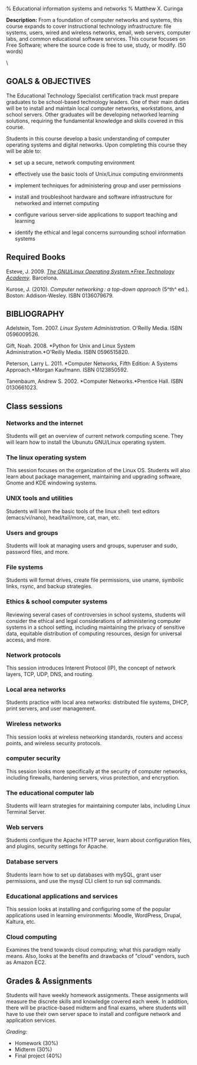% Educational information systems and networks
% Matthew X. Curinga


**Description:** From a foundation of computer networks and systems, this course expands
to cover instructional technology infrastructure: file systems, users,
wired and wireless networks, email, web servers, computer labs, and
common educational software services. This course focuses on Free
Software; where the source code is free to use, study, or modify. (50
words)

\

GOALS & OBJECTIVES
------------------

The Educational Technology Specialist certification track must prepare
graduates to be school-based technology leaders. One of their main
duties will be to install and maintain local computer networks,
workstations, and school servers. Other graduates will be developing
networked learning solutions, requiring the fundamental knowledge and
skills covered in this course.

Students in this course develop a basic understanding of computer
operating systems and digital networks. Upon completing this course they
will be able to:

-   set up a secure, network computing environment

-   effectively use the basic tools of Unix/Linux computing environments

-   implement techniques for administering group and user permissions

-   install and troubleshoot hardware and software infrastructure for
    networked and internet computing

-   configure various server-side applications to support teaching and
    learning

-   identify the ethical and legal concerns surrounding school
    information systems


Required Books
--------------

Esteve, J. 2009. _[The GNU/Linux Operating System.*Free Technology
Academy](http://ftacademy.org/materials/fsm/2#1)_. Barcelona. 

Kurose, J. (2010). *Computer networking : a top-down approach* (5^th^
ed.). Boston: Addison-Wesley. ISBN 0136079679.

BIBLIOGRAPHY
------------

Adelstein, Tom. 2007. *Linux System Administration.* O'Reilly Media. ISBN
0596009526.

Gift, Noah. 2008. *Python for Unix and Linux System
Administration.*O'Reilly Media. ISBN 0596515820.

Peterson, Larry L. 2011. *Computer Networks, Fifth Edition: A Systems
Approach.*Morgan Kaufmann. ISBN 0123850592.

Tanenbaum, Andrew S. 2002. *Computer Networks.*Prentice Hall. ISBN
0130661023.


Class sessions
--------------

### Networks and the internet

Students will get an overview of current network computing scene. They
will learn how to install the Ubunutu GNU/Linux operating system.

### The linux operating system

This session focuses on the organization of the Linux OS. Students will
also learn about package management, maintaining and upgrading software,
Gnome and KDE windowing systems.

### UNIX tools and utilities

Students will learn the basic tools of the linux shell: text editors
(emacs/vi/nano), head/tail/more, cat, man, etc.

### Users and groups

Students will look at managing users and groups, superuser and sudo,
password files, and more.

### File systems

Students will format drives, create file permissions, use uname,
symbolic links, rsync, and backup strategies.

### Ethics & school computer systems

Reviewing several cases of controversies in school systems, students
will consider the ethical and legal considerations of administering
computer systems in a school setting, including maintaining the privacy
of sensitive data, equitable distribution of computing resources, design
for universal access, and more.

### Network protocols

This session introduces Interent Protocol (IP), the concept of network
layers, TCP, UDP, DNS, and routing.

### Local area networks

Students practice with local area networks: distributed file systems,
DHCP, print servers, and user management.

### Wireless networks

This session looks at wireless networking standards, routers and access
points, and wireless security protocols.

### computer security

This session looks more specifically at the security of computer
networks, including firewalls, hardening servers, virus protection, and
encryption.

### The educational computer lab

Students will learn strategies for maintaining computer labs, including
Linux Terminal Server.

### Web servers

Students configure the Apache HTTP server, learn about configuration
files, and plugins, security settings for Apache.

### Database servers

Students learn how to set up databases with mySQL, grant user
permissions, and use the mysql CLI client to run sql commands.

### Educational applications and services

This session looks at installing and configuring some of the popular
applications used in learning environments: Moodle, WordPress, Drupal,
Kaltura, etc.

### Cloud computing

Examines the trend towards cloud computing; what this paradigm really
means. Also, looks at the benefits and drawbacks of "cloud" vendors,
such as Amazon EC2.


Grades & Assignments
--------------------

Students will have weekly homework assignments. These assignments will
measure the discrete skills and knowledge covered each week. In
addition, there will be practice-based midterm and final exams, where
students will have to use their own server space to install and
configure network and application services.

*Grading:*

-   Homework (30%)
-   Midterm (30%)
-   Final project (40%)


